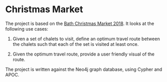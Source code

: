 # Christmas Market

The project is based on the [Bath Christmas Market 2018](https://bathchristmasmarket.co.uk). It looks at the following use cases:

1) Given a set of chalets to visit, define an optimum travel route between the chalets such that each of the set is
visited at least once.

2) Given the optimum travel route, provide a user friendly visual of the route.

The project is written against the Neo4j graph database, using Cypher and APOC.
